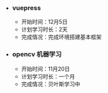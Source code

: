 * ### vuepress

  * 开始时间：12月5日
  * 计划学习时长：2天
  * 完成情况：完成环境搭建基本框架

* ### opencv 机器学习

  * 开始时间：11月20日
  * 计划学习时长：一个月
  * 完成情况：贝叶斯学习中

